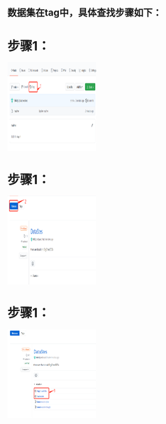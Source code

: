数据集在tag中，具体查找步骤如下：
----
# 步骤1：
<img src="a03ef595a360092fcc7468b376bb9a3.png" width="200" height="200" alt="步骤1"/><br/>
# 步骤1：
<img src="04eaeb7c70330660222b071beed2fbd.png" width="200" height="200" alt="步骤1"/><br/>
# 步骤1：
<img src="3450c0a83388b55b2a713c1f9340f82.png" width="200" height="200" alt="步骤1"/><br/>
